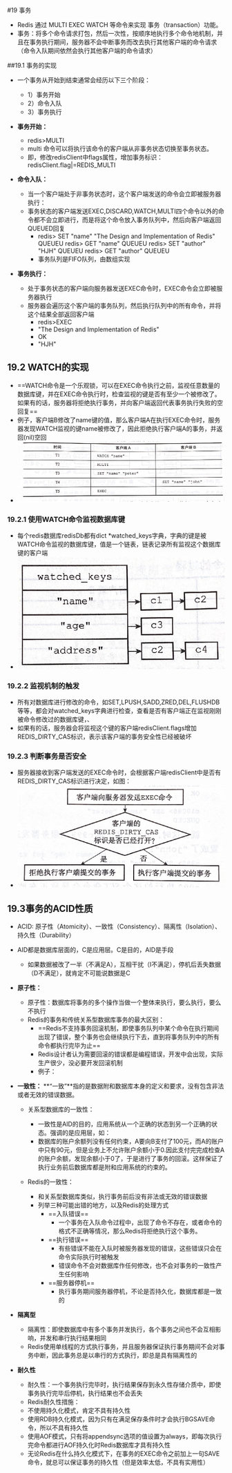 #19 事务
* Redis 通过 MULTI EXEC WATCH 等命令来实现 事务（transaction）功能。
* 事务：将多个命令请求打包，然后一次性，按顺序地执行多个命令地机制，并且在事务执行期间，服务器不会中断事务而改去执行其他客户端的命令请求（命令入队期间依然会执行其他客户端的命令请求）

##19.1 事务的实现
* 一个事务从开始到结束通常会经历以下三个阶段：
  * 1）事务开始
  * 2）命令入队
  * 3）事务执行
* **事务开始：**
  * redis>MULTI
  * multi 命令可以将执行该命令的客户端从非事务状态切换至事务状态。
  * 即，修改redisClient中flags属性，增加事务标识：redisClient.flag|=REDIS_MULTI

* **命令入队：**
  * 当一个客户端处于非事务状态时，这个客户端发送的命令会立即被服务器执行：
  * 事务状态的客户端发送EXEC,DISCARD,WATCH,MULTI四个命令以外的命令都不会立即进行，而是将这个命令放入事务队列中，然后向客户端返回QUEUED回复
    *  redis> SET "name" "The Design and Implementation of Redis"
QUEUEU
redis> GET "name"
QUEUEU
redis> SET "author" "HJH"
QUEUEU
redis> GET "author" 
QUEUEU
    * 事务队列是FIFO队列，由数组实现


* **事务执行：**
  * 处于事务状态的客户端向服务器发送EXEC命令时，EXEC命令会立即被服务器执行
  * 服务器会遍历这个客户端的事务队列，然后执行队列中的所有命令，并将这个结果全部返回客户端
    * redis>EXEC
    * "The Design and Implementation of Redis"
    * OK
    * "HJH"


## 19.2 WATCH的实现
* ==WATCH命令是一个乐观锁，可以在EXEC命令执行之前，监视任意数量的数据库键，并在EXEC命令执行时，检查监视的键是否有至少一个被修改了。如果有的话，服务器将拒绝执行事务，并向客户端返回代表事务执行失败的空回复==
* 例子，客户端B修改了name键的值，那么客户端A在执行EXEC命令时，服务器发现WATCH监视的键name被修改了，因此拒绝执行客户端A的事务，并返回(nil)空回
* ![图 6](../../images/82a386d919c53fe0519860b607bd7b523184b8bb27c466346ef2c68610fbf6f5.png)  

### 19.2.1 使用WATCH命令监视数据库键
* 每个redis数据库redisDb都有dict *watched_keys字典，字典的键是被WATCH命令监视的数据库键，值是一个链表，链表记录所有监视这个数据库键的客户端
* ![图 7](../../images/077ad5b796583bdfcf1f11c7aa56579bf952d914cc6d271e12cddd5af3a0fc79.png)  


### 19.2.2 监视机制的触发
* 所有对数据库进行修改的命令，如SET,LPUSH,SADD,ZRED,DEL,FLUSHDB等等，都会对watched_keys字典进行检查，查看是否有客户端正在监视刚刚被命令修改过的数据库键，、
* 如果有的话，服务器会将监视这个键的客户端redisClient.flags增加REDIS_DIRTY_CAS标识，表示该客户端的事务安全性已经被破坏

### 19.2.3 判断事务是否安全
* 服务器接收到客户端发送的EXEC命令时，会根据客户端redisClient中是否有REDIS_DIRTY_CAS标识进行决定，如图：
* ![图 8](../../images/2d53025fc8c3205bb376188ca42b3d575036993925c973d024382e828fb21407.png)  


## 19.3事务的ACID性质
* ACID: 原子性（Atomicity）、一致性（Consistency）、隔离性（Isolation）、持久性（Durability）
* AID都是数据库层面的，C是应用层。C是目的，AID是手段
  * 如果数据被改了一半（不满足A），互相干扰（I不满足），停机后丢失数据（D不满足），就肯定不可能说数据是C

* **原子性：**
  * 原子性：数据库将事务的多个操作当做一个整体来执行，要么执行，要么不执行
  * Redis的事务和传统关系型数据库事务的最大区别：
    * ==Redis不支持事务回滚机制，即使事务队列中某个命令在执行期间出现了错误，整个事务也会继续执行下去，直到将事务队列中的所有命令都执行完毕为止==
    * Redis设计者认为需要回滚的错误都是编程错误，开发中会出现，实际生产很少，没必要开发回滚机制
    * 例子：

* **一致性：**
  **“一致”**指的是数据附和数据库本身的定义和要求，没有包含非法或者无效的错误数据。
  * 关系型数据库的一致性：
    * 一致性是AID的目的，应用系统从一个正确的状态到另一个正确的状态。强调的是应用层，如：
    * 数据库的账户余额列没有任何约束，A要向B支付了100元，而A的账户中只有90元，但是业务上不允许账户余额小于0.因此支付完完成检查A的账户余额，发现余额小于0了，于是进行了事务的回滚。这样保证了执行业务前后数据库都是附和应用系统的约束的。

  * Redis的一致性：
    * 和关系型数据库类似，执行事务前后没有非法或无效的错误数据
    * 列举三种可能出错的地方，以及Redis的处理方式
      * ==入队错误==
        * 一个事务在入队命令过程中，出现了命令不存在，或者命令的格式不正确等情况，那么Redis将拒绝执行这个事务。
      * ==执行错误==
        *  有些错误不能在入队时被服务器发现的错误，这些错误只会在命令实际执行时被触发
        *  错误命令不会对数据库作任何修改，也不会对事务的一致性产生任何影响
      * ==服务器停机==
        * 执行事务期间服务器停机，不论是否持久化，数据库都是一致的

* **隔离型**
  * 隔离性：即使数据库中有多个事务并发执行，各个事务之间也不会互相影响，并发和串行执行结果相同
  * Redis使用单线程的方式执行事务，并且服务器保证执行事务期间不会对事务中断，因此事务总是以串行的方式执行，即总是具有隔离性的


* **耐久性**
  * 耐久性：一个事务执行完毕时，执行结果保存到永久性存储介质中，即使事务执行完毕后停机，执行结果也不会丢失
  * Redis耐久性措施：
  * 不使用持久化模式，肯定不具有持久性
  * 使用RDB持久化模式，因为只有在满足保存条件时才会执行BGSAVE命令，所以不具有持久性
  * 使用AOF模式，只有将appendsync选项的值设置为always，即每次执行完命令都进行AOF持久化时Redis数据库才具有持久性
  * 无论Redis在什么持久化模式下，在事务的EXEC命令之前加上一句SAVE命令，就总可以保证事务的持久性（但是效率太低，不具有实用性）

